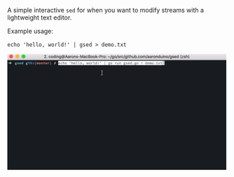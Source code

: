 A simple interactive `sed` for when you want to modify streams with a lightweight text editor.

Example usage:
```
echo 'hello, world!' | gsed > demo.txt
```

<img src="demo.gif" width="500">